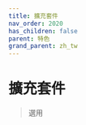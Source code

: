 ```yaml
---
title: 擴充套件
nav_order: 2020
has_children: false
parent: 特色
grand_parent: zh_tw
---
```



# 擴充套件


> 選用
